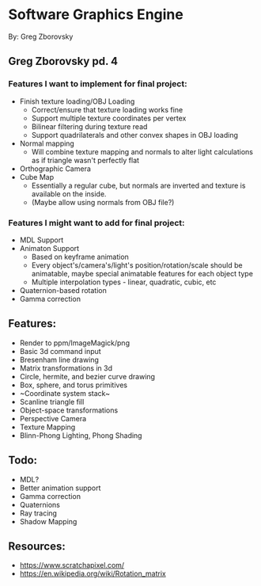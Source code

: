 # Software Graphics Engine
By: Greg Zborovsky

## Greg Zborovsky pd. 4
### Features I want to implement for final project:
* Finish texture loading/OBJ Loading
  * Correct/ensure that texture loading works fine
  * Support multiple texture coordinates per vertex
  * Bilinear filtering during texture read
  * Support quadrilaterals and other convex shapes in OBJ loading
* Normal mapping
  * Will combine texture mapping and normals to alter light calculations as if triangle wasn't perfectly flat
* Orthographic Camera
* Cube Map
  * Essentially a regular cube, but normals are inverted and texture is available on the inside.
  * (Maybe allow using normals from OBJ file?)

### Features I might want to add for final project:
* MDL Support
* Animaton Support
  * Based on keyframe animation
  * Every object's/camera's/light's position/rotation/scale should be animatable, maybe special animatable features for each object type
  * Multiple interpolation types - linear, quadratic, cubic, etc
* Quaternion-based rotation
* Gamma correction

## Features:
* Render to ppm/ImageMagick/png
* Basic 3d command input
* Bresenham line drawing
* Matrix transformations in 3d
* Circle, hermite, and bezier curve drawing
* Box, sphere, and torus primitives
* ~Coordinate system stack~
* Scanline triangle fill
* Object-space transformations
* Perspective Camera
* Texture Mapping
* Blinn-Phong Lighting, Phong Shading

## Todo:
* MDL?
* Better animation support
* Gamma correction
* Quaternions
* Ray tracing
* Shadow Mapping

## Resources:
* https://www.scratchapixel.com/
* https://en.wikipedia.org/wiki/Rotation_matrix
